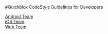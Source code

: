 #Quickblox CodeStyle Guidelines for Developers

[Android Team](./android/README.md)<br>
[iOS Team](./iOS/IOSCODESTYLE.md)<br>
[Web Team](./iOS/IOSCODESTYLE.md)
